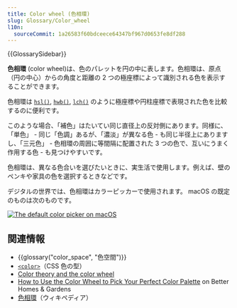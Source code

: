 ```yaml
---
title: Color wheel (色相環)
slug: Glossary/Color_wheel
l10n:
  sourceCommit: 1a26583f60bdceece64347bf967d0653fe8df288
---
```


{{GlossarySidebar}}

**色相環** (color wheel)は、色のパレットを円の中に表します。色相環は、原点（円の中心）からの角度と距離の 2 つの極座標によって識別される色を表示することができます。

色相環は [`hsl()`](/ja/docs/Web/CSS/color_value/hsl), [`hwb()`](/ja/docs/Web/CSS/color_value/hwb), [`lch()`](/ja/docs/Web/CSS/color_value/lch) のように極座標や円柱座標で表現された色を比較するのに便利です。

このような場合、「補色」はたいてい同じ直径上の反対側にあります。同様に、「単色」 - 同じ「色調」あるが、「濃淡」が異なる色 - も同じ半径上にありますし、「三元色」 - 色相環の周囲に等間隔に配置された 3 つの色で、互いにうまく作用する色 - も見つけやすいです。

色相環は、異なる色合いを選びたいときに、実生活で使用します。例えば、壁のペンキや家具の色を選択するときなどです。

デジタルの世界では、色相環はカラーピッカーで使用されます。 macOS の既定のものは次のものです。

[![The default color picker on macOS](color_wheel_macos.png)](/ja/docs/Glossary/Color_wheel/color_wheel_macos.png)

## 関連情報

- {{glossary("color_space", "色空間")}}
- [`<color>`](/ja/docs/Web/CSS/color_value)（CSS 色の型）
- [Color theory and the color wheel](https://www.canva.com/colors/color-wheel/)
- [How to Use the Color Wheel to Pick Your Perfect Color Palette](https://www.bhg.com/decorating/color/basics/color-wheel-color-chart/) on Better Homes & Gardens
- [色相環](https://ja.wikipedia.org/wiki/色相#色相環)（ウィキペディア）
